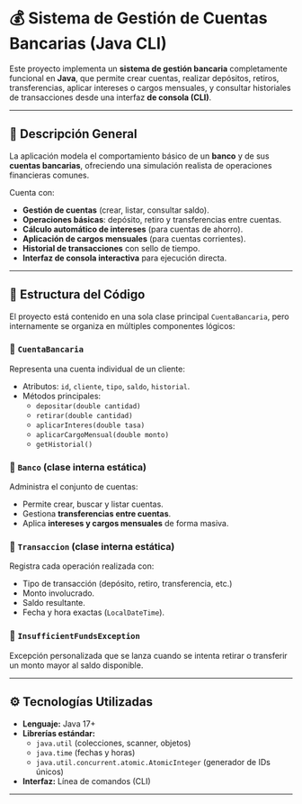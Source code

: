 # 💰 Sistema de Gestión de Cuentas Bancarias (Java CLI)

Este proyecto implementa un **sistema de gestión bancaria** completamente funcional en **Java**, que permite crear cuentas, realizar depósitos, retiros, transferencias, aplicar intereses o cargos mensuales, y consultar historiales de transacciones desde una interfaz **de consola (CLI)**.

---

## 🧩 Descripción General

La aplicación modela el comportamiento básico de un **banco** y de sus **cuentas bancarias**, ofreciendo una simulación realista de operaciones financieras comunes.  

Cuenta con:
- **Gestión de cuentas** (crear, listar, consultar saldo).
- **Operaciones básicas**: depósito, retiro y transferencias entre cuentas.
- **Cálculo automático de intereses** (para cuentas de ahorro).
- **Aplicación de cargos mensuales** (para cuentas corrientes).
- **Historial de transacciones** con sello de tiempo.
- **Interfaz de consola interactiva** para ejecución directa.

---

## 🧱 Estructura del Código

El proyecto está contenido en una sola clase principal `CuentaBancaria`, pero internamente se organiza en múltiples componentes lógicos:

### 🔹 `CuentaBancaria`
Representa una cuenta individual de un cliente:
- Atributos: `id`, `cliente`, `tipo`, `saldo`, `historial`.
- Métodos principales:
  - `depositar(double cantidad)`
  - `retirar(double cantidad)`
  - `aplicarInteres(double tasa)`
  - `aplicarCargoMensual(double monto)`
  - `getHistorial()`

### 🔹 `Banco` (clase interna estática)
Administra el conjunto de cuentas:
- Permite crear, buscar y listar cuentas.
- Gestiona **transferencias entre cuentas**.
- Aplica **intereses y cargos mensuales** de forma masiva.

### 🔹 `Transaccion` (clase interna estática)
Registra cada operación realizada con:
- Tipo de transacción (depósito, retiro, transferencia, etc.)
- Monto involucrado.
- Saldo resultante.
- Fecha y hora exactas (`LocalDateTime`).

### 🔹 `InsufficientFundsException`
Excepción personalizada que se lanza cuando se intenta retirar o transferir un monto mayor al saldo disponible.

---

## ⚙️ Tecnologías Utilizadas

- **Lenguaje:** Java 17+  
- **Librerías estándar:**  
  - `java.util` (colecciones, scanner, objetos)
  - `java.time` (fechas y horas)
  - `java.util.concurrent.atomic.AtomicInteger` (generador de IDs únicos)
- **Interfaz:** Línea de comandos (CLI)

---




